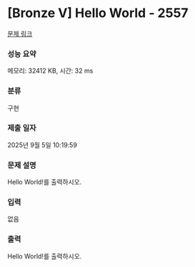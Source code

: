 # [Bronze V] Hello World - 2557 

[문제 링크](https://www.acmicpc.net/problem/2557) 

### 성능 요약

메모리: 32412 KB, 시간: 32 ms

### 분류

구현

### 제출 일자

2025년 9월 5일 10:19:59

### 문제 설명

<p style="user-select: auto !important;">
	Hello World!를 출력하시오.</p>

### 입력 

 <p style="user-select: auto !important;">
	없음</p>

### 출력 

 <p style="user-select: auto !important;">
	Hello World!를 출력하시오.</p>

